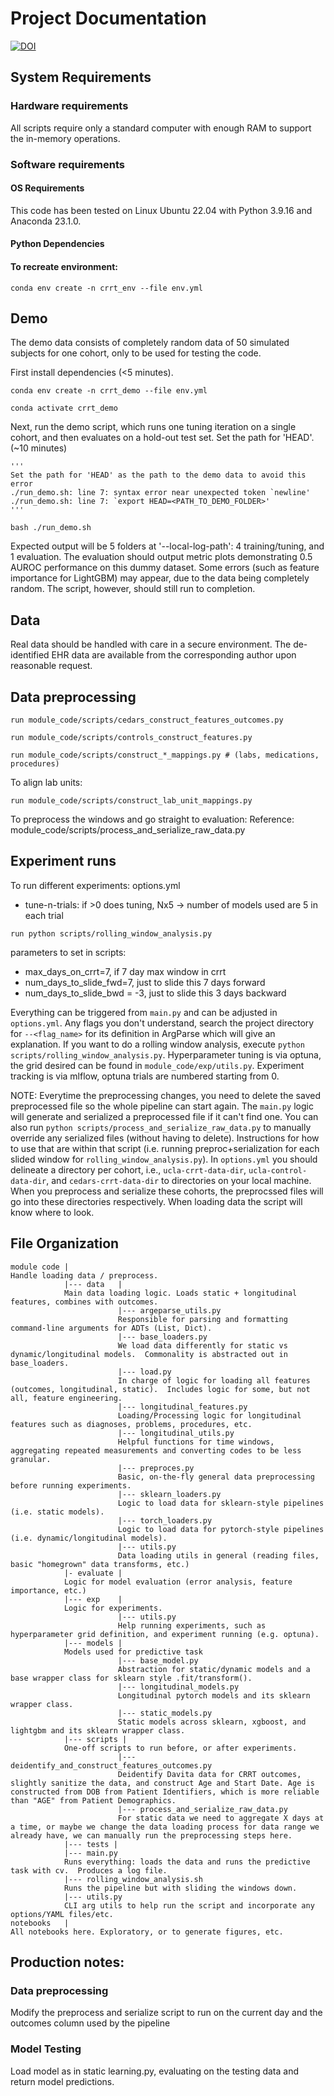 # Project Documentation

[![DOI](https://zenodo.org/badge/691670016.svg)](https://zenodo.org/doi/10.5281/zenodo.11391748)

## System Requirements

### Hardware requirements
All scripts require only a standard computer with enough RAM to support the in-memory operations.

### Software requirements

#### OS Requirements
This code has been tested on Linux Ubuntu 22.04 with Python 3.9.16 and Anaconda 23.1.0.

#### Python Dependencies

####  To recreate environment:

```
conda env create -n crrt_env --file env.yml
```

## Demo

The demo data consists of completely random data of 50 simulated subjects for one cohort, only to be used for testing the code.

First install dependencies (<5 minutes).
```
conda env create -n crrt_demo --file env.yml

conda activate crrt_demo
```

Next, run the demo script, which runs one tuning iteration on a single cohort, and then evaluates on a hold-out test set. Set the path for 'HEAD'. (~10 minutes)
```
'''
Set the path for 'HEAD' as the path to the demo data to avoid this error
./run_demo.sh: line 7: syntax error near unexpected token `newline'
./run_demo.sh: line 7: `export HEAD=<PATH_TO_DEMO_FOLDER>'
'''

bash ./run_demo.sh
```

Expected output will be 5 folders at '--local-log-path': 4 training/tuning, and 1 evaluation. The evaluation should output metric plots demonstrating 0.5 AUROC performance on this dummy dataset. Some errors (such as feature importance for LightGBM) may appear, due to the data being completely random. The script, however, should still run to completion. 

## Data
Real data should be handled with care in a secure environment. The de-identified EHR data are available from the corresponding author upon reasonable request.

## Data preprocessing

```
run module_code/scripts/cedars_construct_features_outcomes.py
```

```
run module_code/scripts/controls_construct_features.py
```

```
run module_code/scripts/construct_*_mappings.py # (labs, medications, procedures)
```

To align lab units:
```
run module_code/scripts/construct_lab_unit_mappings.py
```

To preprocess the windows and go straight to evaluation:
Reference: module_code/scripts/process_and_serialize_raw_data.py

## Experiment runs

To run different experiments:
options.yml
- tune-n-trials: if >0 does tuning, Nx5 -> number of models used are 5 in each trial

```
run python scripts/rolling_window_analysis.py
```
parameters to set in scripts:
- max_days_on_crrt=7, if 7 day max window in crrt
- num_days_to_slide_fwd=7, just to slide this 7 days forward
- num_days_to_slide_bwd = -3, just to slide this 3 days backward

Everything can be triggered from `main.py` and can be adjusted in `options.yml`. 
Any flags you don't understand, search the project directory for `--<flag_name>` for its definition in ArgParse which will give an explanation.
If you want to do a rolling window analysis, execute `python scripts/rolling_window_analysis.py`.
Hyperparameter tuning is via optuna, the grid desired can be found in `module_code/exp/utils.py`.
Experiment tracking is via mlflow, optuna trials are numbered starting from 0.

NOTE: Everytime the preprocessing changes, you need to delete the saved preprocessed file so the whole pipeline can start again.
The `main.py` logic will generate and serialized a preprocessed file if it can't find one.
You can also run `python scripts/process_and_serialize_raw_data.py` to manually override any serialized files (without having to delete).
Instructions for how to use that are within that script (i.e. running preproc+serialization for each slided window for `rolling_window_analysis.py`).
In `options.yml` you should delineate  a directory per cohort, i.e., `ucla-crrt-data-dir`, `ucla-control-data-dir`, and `cedars-crrt-data-dir` to directories on your local machine.
When you preprocess and serialize these cohorts, the preprocssed files will go into these directories respectively.
When loading data the script will know where to look.

## File Organization
```
module code |
Handle loading data / preprocess.
            |--- data   |               
            Main data loading logic. Loads static + longitudinal features, combines with outcomes.
                        |--- argeparse_utils.py                
                        Responsible for parsing and formatting command-line arguments for ADTs (List, Dict).
                        |--- base_loaders.py                
                        We load data differently for static vs dynamic/longitudinal models.  Commonality is abstracted out in base_loaders.
                        |--- load.py                
                        In charge of logic for loading all features (outcomes, longitudinal, static).  Includes logic for some, but not all, feature engineering.
                        |--- longitudinal_features.py
                        Loading/Processing logic for longitudinal features such as diagnoses, problems, procedures, etc.
                        |--- longitudinal_utils.py
                        Helpful functions for time windows, aggregating repeated measurements and converting codes to be less granular.
                        |--- preproces.py
                        Basic, on-the-fly general data preprocessing before running experiments.
                        |--- sklearn_loaders.py
                        Logic to load data for sklearn-style pipelines (i.e. static models).
                        |--- torch_loaders.py
                        Logic to load data for pytorch-style pipelines (i.e. dynamic/longitudinal models).
                        |--- utils.py
                        Data loading utils in general (reading files, basic "homegrown" data transforms, etc.)
            |- evaluate |
            Logic for model evaluation (error analysis, feature importance, etc.)
            |--- exp    |
            Logic for experiments.
                        |--- utils.py
                        Help running experiments, such as hyperparameter grid definition, and experiment running (e.g. optuna).
            |--- models |
            Models used for predictive task
                        |--- base_model.py
                        Abstraction for static/dynamic models and a base wrapper class for sklearn style .fit/transform().
                        |--- longitudinal_models.py
                        Longitudinal pytorch models and its sklearn wrapper class.
                        |--- static_models.py
                        Static models across sklearn, xgboost, and lightgbm and its sklearn wrapper class.
            |--- scripts |
            One-off scripts to run before, or after experiments.
                        |--- deidentify_and_construct_features_outcomes.py
                        Deidentify Davita data for CRRT outcomes, slightly sanitize the data, and construct Age and Start Date. Age is constructed from DOB from Patient Identifiers, which is more reliable than "AGE" from Patient Demographics.
                        |--- process_and_serialize_raw_data.py
                        For static data we need to aggregate X days at a time, or maybe we change the data loading process for data range we already have, we can manually run the preprocessing steps here.
            |--- tests |
            |--- main.py
            Runs everything: loads the data and runs the predictive task with cv.  Produces a log file.
            |--- rolling_window_analysis.sh
            Runs the pipeline but with sliding the windows down.
            |--- utils.py
            CLI arg utils to help run the script and incorporate any options/YAML files/etc.
notebooks   |
All notebooks here. Exploratory, or to generate figures, etc.
```

## Production notes:

### Data preprocessing

Modify the preprocess and serialize script to run on the current day and the outcomes column used by the pipeline

### Model Testing

Load model as in static learning.py, evaluating on the testing data and return model predictions.